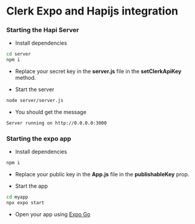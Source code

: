 # Clerk Expo and Hapijs integration

### Starting the Hapi Server

- Install dependencies

```bash
cd server
npm i
```

- Replace your secret key in the **server.js** file in the **setClerkApiKey** method.

- Start the server

```bash
node server/server.js
```

- You should get the message

```bash
Server running on http://0.0.0.0:3000
```

### Starting the expo app

- Install dependencies

```bash
npm i
```

- Replace your public key in the **App.js** file in the **publishableKey** prop.

- Start the app

```bash
cd myapp
npx expo start
```

- Open your app using [Expo Go](https://docs.expo.dev/get-started/installation/#expo-go-app-for-android-and-ios)
